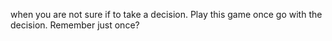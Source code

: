 when you are not sure if to take a decision. Play this game once go with the decision. Remember just once?
